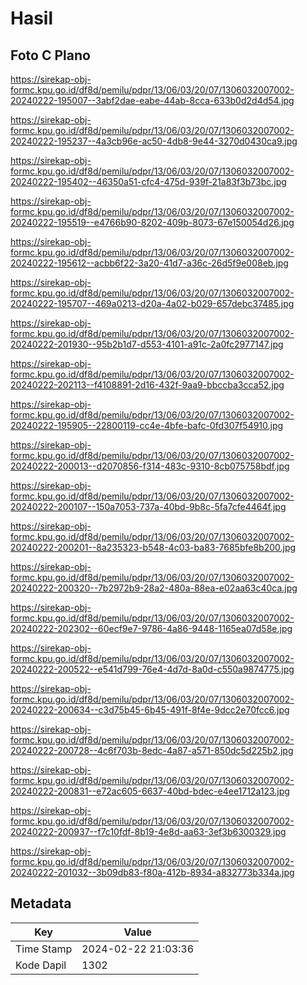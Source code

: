 # Hasil

## Foto C Plano

https://sirekap-obj-formc.kpu.go.id/df8d/pemilu/pdpr/13/06/03/20/07/1306032007002-20240222-195007--3abf2dae-eabe-44ab-8cca-633b0d2d4d54.jpg

https://sirekap-obj-formc.kpu.go.id/df8d/pemilu/pdpr/13/06/03/20/07/1306032007002-20240222-195237--4a3cb96e-ac50-4db8-9e44-3270d0430ca9.jpg

https://sirekap-obj-formc.kpu.go.id/df8d/pemilu/pdpr/13/06/03/20/07/1306032007002-20240222-195402--46350a51-cfc4-475d-939f-21a83f3b73bc.jpg

https://sirekap-obj-formc.kpu.go.id/df8d/pemilu/pdpr/13/06/03/20/07/1306032007002-20240222-195519--e4766b90-8202-409b-8073-67e150054d26.jpg

https://sirekap-obj-formc.kpu.go.id/df8d/pemilu/pdpr/13/06/03/20/07/1306032007002-20240222-195612--acbb6f22-3a20-41d7-a36c-26d5f9e008eb.jpg

https://sirekap-obj-formc.kpu.go.id/df8d/pemilu/pdpr/13/06/03/20/07/1306032007002-20240222-195707--469a0213-d20a-4a02-b029-657debc37485.jpg

https://sirekap-obj-formc.kpu.go.id/df8d/pemilu/pdpr/13/06/03/20/07/1306032007002-20240222-201930--95b2b1d7-d553-4101-a91c-2a0fc2977147.jpg

https://sirekap-obj-formc.kpu.go.id/df8d/pemilu/pdpr/13/06/03/20/07/1306032007002-20240222-202113--f4108891-2d16-432f-9aa9-bbccba3cca52.jpg

https://sirekap-obj-formc.kpu.go.id/df8d/pemilu/pdpr/13/06/03/20/07/1306032007002-20240222-195905--22800119-cc4e-4bfe-bafc-0fd307f54910.jpg

https://sirekap-obj-formc.kpu.go.id/df8d/pemilu/pdpr/13/06/03/20/07/1306032007002-20240222-200013--d2070856-f314-483c-9310-8cb075758bdf.jpg

https://sirekap-obj-formc.kpu.go.id/df8d/pemilu/pdpr/13/06/03/20/07/1306032007002-20240222-200107--150a7053-737a-40bd-9b8c-5fa7cfe4464f.jpg

https://sirekap-obj-formc.kpu.go.id/df8d/pemilu/pdpr/13/06/03/20/07/1306032007002-20240222-200201--8a235323-b548-4c03-ba83-7685bfe8b200.jpg

https://sirekap-obj-formc.kpu.go.id/df8d/pemilu/pdpr/13/06/03/20/07/1306032007002-20240222-200320--7b2972b9-28a2-480a-88ea-e02aa63c40ca.jpg

https://sirekap-obj-formc.kpu.go.id/df8d/pemilu/pdpr/13/06/03/20/07/1306032007002-20240222-202302--60ecf9e7-9786-4a86-9448-1165ea07d58e.jpg

https://sirekap-obj-formc.kpu.go.id/df8d/pemilu/pdpr/13/06/03/20/07/1306032007002-20240222-200522--e541d799-76e4-4d7d-8a0d-c550a9874775.jpg

https://sirekap-obj-formc.kpu.go.id/df8d/pemilu/pdpr/13/06/03/20/07/1306032007002-20240222-200634--c3d75b45-6b45-491f-8f4e-9dcc2e70fcc6.jpg

https://sirekap-obj-formc.kpu.go.id/df8d/pemilu/pdpr/13/06/03/20/07/1306032007002-20240222-200728--4c6f703b-8edc-4a87-a571-850dc5d225b2.jpg

https://sirekap-obj-formc.kpu.go.id/df8d/pemilu/pdpr/13/06/03/20/07/1306032007002-20240222-200831--e72ac605-6637-40bd-bdec-e4ee1712a123.jpg

https://sirekap-obj-formc.kpu.go.id/df8d/pemilu/pdpr/13/06/03/20/07/1306032007002-20240222-200937--f7c10fdf-8b19-4e8d-aa63-3ef3b6300329.jpg

https://sirekap-obj-formc.kpu.go.id/df8d/pemilu/pdpr/13/06/03/20/07/1306032007002-20240222-201032--3b09db83-f80a-412b-8934-a832773b334a.jpg


## Metadata

| Key        | Value               |
| ---------- | ------------------- |
| Time Stamp | 2024-02-22 21:03:36 |
| Kode Dapil | 1302                |



